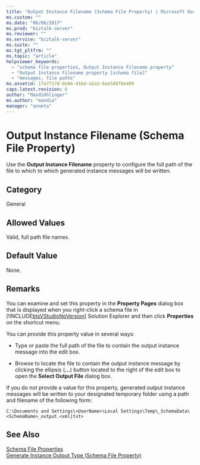 ```yaml
---
title: "Output Instance Filename (Schema File Property) | Microsoft Docs"
ms.custom: ""
ms.date: "06/08/2017"
ms.prod: "biztalk-server"
ms.reviewer: ""
ms.service: "biztalk-server"
ms.suite: ""
ms.tgt_pltfrm: ""
ms.topic: "article"
helpviewer_keywords: 
  - "schema file properties, Output Instance Filename property"
  - "Output Instance Filename property [schema file]"
  - "messages, file paths"
ms.assetid: 17a77178-8e84-41bd-a2a2-6ee5d8f0e409
caps.latest.revision: 6
author: "MandiOhlinger"
ms.author: "mandia"
manager: "anneta"
---
```

# Output Instance Filename (Schema File Property)
Use the **Output Instance Filename** property to configure the full path of the file to which to which generated instance messages will be written.  
  
## Category  
 General  
  
## Allowed Values  
 Valid, full path file names.  
  
## Default Value  
 None.  
  
## Remarks  
 You can examine and set this property in the **Property Pages** dialog box that is displayed when you right-click a schema file in [!INCLUDE[btsVStudioNoVersion](../includes/btsvstudionoversion-md.md)] Solution Explorer and then click **Properties** on the shortcut menu.  
  
 You can provide this property value in several ways:  
  
-   Type or paste the full path of the file to contain the output instance message into the edit box.  
  
-   Browse to locate the file to contain the output instance message by clicking the ellipsis (**...**) button located to the right of the edit box to open the **Select Output File** dialog box.  
  
 If you do not provide a value for this property, generated output instance messages will be written to your designated temporary folder using a path and filename of the following form:  
  
```  
C:\Documents and Settings\<UserName>\Local Settings\Temp\_SchemaData\<SchemaName>_output.<xml|txt>  
```  
  
## See Also  
 [Schema File Properties](../core/schema-file-properties.md)   
 [Generate Instance Output Type (Schema File Property)](../core/generate-instance-output-type-schema-file-property.md)